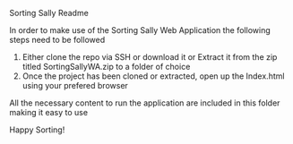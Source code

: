 Sorting Sally Readme

In order to make use of the Sorting Sally Web Application the following steps need to be followed

1. Either clone the repo via SSH or download it or Extract it from the zip titled SortingSallyWA.zip to a folder of choice
2. Once the project has been cloned or extracted, open up the Index.html using your prefered browser

All the necessary content to run the application are included in this folder making it easy to use

Happy Sorting!
